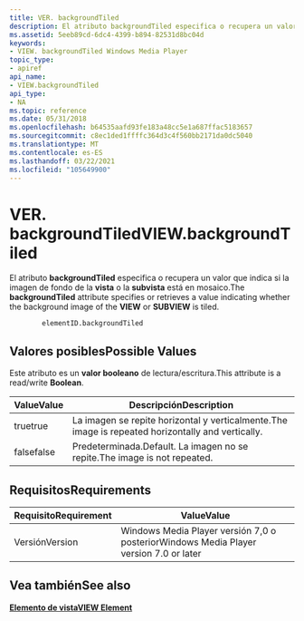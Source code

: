 ```yaml
---
title: VER. backgroundTiled
description: El atributo backgroundTiled especifica o recupera un valor que indica si la imagen de fondo de la vista o la subvista está en mosaico.
ms.assetid: 5eeb89cd-6dc4-4399-b894-82531d8bc04d
keywords:
- VIEW. backgroundTiled Windows Media Player
topic_type:
- apiref
api_name:
- VIEW.backgroundTiled
api_type:
- NA
ms.topic: reference
ms.date: 05/31/2018
ms.openlocfilehash: b64535aafd93fe183a48cc5e1a687ffac5183657
ms.sourcegitcommit: c8ec1ded1ffffc364d3c4f560bb2171da0dc5040
ms.translationtype: MT
ms.contentlocale: es-ES
ms.lasthandoff: 03/22/2021
ms.locfileid: "105649900"
---
```

# <a name="viewbackgroundtiled"></a><span data-ttu-id="8dac3-104">VER. backgroundTiled</span><span class="sxs-lookup"><span data-stu-id="8dac3-104">VIEW.backgroundTiled</span></span>

<span data-ttu-id="8dac3-105">El atributo **backgroundTiled** especifica o recupera un valor que indica si la imagen de fondo de la **vista** o la **subvista** está en mosaico.</span><span class="sxs-lookup"><span data-stu-id="8dac3-105">The **backgroundTiled** attribute specifies or retrieves a value indicating whether the background image of the **VIEW** or **SUBVIEW** is tiled.</span></span>

``` syntax
        elementID.backgroundTiled
```

## <a name="possible-values"></a><span data-ttu-id="8dac3-106">Valores posibles</span><span class="sxs-lookup"><span data-stu-id="8dac3-106">Possible Values</span></span>

<span data-ttu-id="8dac3-107">Este atributo es un **valor booleano** de lectura/escritura.</span><span class="sxs-lookup"><span data-stu-id="8dac3-107">This attribute is a read/write **Boolean**.</span></span>



| <span data-ttu-id="8dac3-108">Value</span><span class="sxs-lookup"><span data-stu-id="8dac3-108">Value</span></span> | <span data-ttu-id="8dac3-109">Descripción</span><span class="sxs-lookup"><span data-stu-id="8dac3-109">Description</span></span>                                        |
|-------|----------------------------------------------------|
| <span data-ttu-id="8dac3-110">true</span><span class="sxs-lookup"><span data-stu-id="8dac3-110">true</span></span>  | <span data-ttu-id="8dac3-111">La imagen se repite horizontal y verticalmente.</span><span class="sxs-lookup"><span data-stu-id="8dac3-111">The image is repeated horizontally and vertically.</span></span> |
| <span data-ttu-id="8dac3-112">false</span><span class="sxs-lookup"><span data-stu-id="8dac3-112">false</span></span> | <span data-ttu-id="8dac3-113">Predeterminada.</span><span class="sxs-lookup"><span data-stu-id="8dac3-113">Default.</span></span> <span data-ttu-id="8dac3-114">La imagen no se repite.</span><span class="sxs-lookup"><span data-stu-id="8dac3-114">The image is not repeated.</span></span>                |



 

## <a name="requirements"></a><span data-ttu-id="8dac3-115">Requisitos</span><span class="sxs-lookup"><span data-stu-id="8dac3-115">Requirements</span></span>



| <span data-ttu-id="8dac3-116">Requisito</span><span class="sxs-lookup"><span data-stu-id="8dac3-116">Requirement</span></span> | <span data-ttu-id="8dac3-117">Value</span><span class="sxs-lookup"><span data-stu-id="8dac3-117">Value</span></span> |
|--------------------|------------------------------------------------------|
| <span data-ttu-id="8dac3-118">Versión</span><span class="sxs-lookup"><span data-stu-id="8dac3-118">Version</span></span><br/> | <span data-ttu-id="8dac3-119">Windows Media Player versión 7,0 o posterior</span><span class="sxs-lookup"><span data-stu-id="8dac3-119">Windows Media Player version 7.0 or later</span></span><br/> |



## <a name="see-also"></a><span data-ttu-id="8dac3-120">Vea también</span><span class="sxs-lookup"><span data-stu-id="8dac3-120">See also</span></span>

<dl> <dt>

[<span data-ttu-id="8dac3-121">**Elemento de vista**</span><span class="sxs-lookup"><span data-stu-id="8dac3-121">**VIEW Element**</span></span>](view-element.md)
</dt> </dl>

 

 





